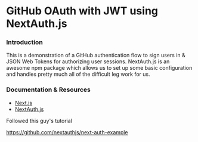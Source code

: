 # GitHub OAuth with JWT using NextAuth.js

### Introduction
This is a demonstration of a GitHub authentication flow to sign users in & JSON Web Tokens for authorizing user sessions. NextAuth.js is an awesome npm package which allows us to set up some basic configuration and handles pretty much all of the difficult leg work for us.

### Documentation & Resources
- [Next.js](https://nextjs.org/)
- [NextAuth.js](https://next-auth.js.org/)

Followed this guy's tutorial

https://github.com/nextauthjs/next-auth-example

